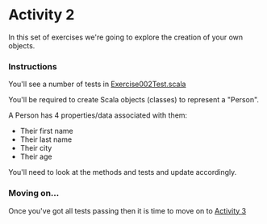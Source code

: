 # Activity 2

In this set of exercises we're going to explore the creation of your own objects.

### Instructions
You'll see a number of tests in [Exercise002Test.scala](../src/test/scala/com/techreturners/exercise002/Exercise002Test.scala)

You'll be required to create Scala objects (classes) to represent a "Person".

A Person has 4 properties/data associated with them:

* Their first name
* Their last name
* Their city
* Their age

You'll need to look at the methods and tests and update accordingly.

### Moving on...

Once you've got all tests passing then it is time to move on to [Activity 3](./activity_3.md)